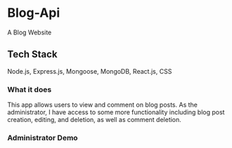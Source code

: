 # Blog-Api

A Blog Website

## Tech Stack

Node.js, Express.js, Mongoose, MongoDB, React.js, CSS

### What it does

This app allows users to view and comment on blog posts. As the administrator, I have access to some more functionality including blog post creation, editing, and deletion, as well as comment deletion.

### Administrator Demo
